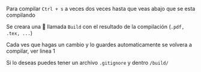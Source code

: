Para compilar `Ctrl + s` a veces dos veces hasta que veas abajo que se esta compilando

Se creara una :file_folder: llamada `Build` con el resultado de la compilación (`.pdf, .tex, ...`)

Cada ves que hagas un cambio y lo guardes automaticamente se volvera a compilar, ver linea 1

Si lo deseas puedes tener un archivo `.gitignore` y dentro `/build/` 